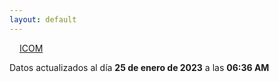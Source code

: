 ```yaml
---
layout: default
---
```

<a href="planes/ICOM/" style="padding: 1rem;">ICOM</a>
<p class_="text-center text-muted">Datos actualizados al día <b>25 de enero de 2023</b> a las <b>06:36 AM</b></p>